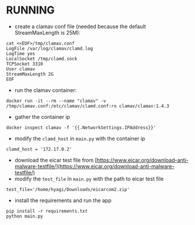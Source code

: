 # RUNNING

* create a clamav conf file (needed because the default StreamMaxLength is 25M):
```
cat <<EOF>/tmp/clamav.conf
LogFile /var/log/clamav/clamd.log
LogTime yes
LocalSocket /tmp/clamd.sock
TCPSocket 3310
User clamav
StreamMaxLength 2G
EOF
```

* run the clamav container:
```
docker run -it --rm --name "clamav" -v /tmp/clamav.conf:/etc/clamav/clamd.conf:ro clamav/clamav:1.4.3
```

* gather the container ip
```
docker inspect clamav -f '{{.NetworkSettings.IPAddress}}'
```

* modify the `clamd_host` in `main.py` with the container ip
```
clamd_host = '172.17.0.2'
```

* download the eicar test file from [https://www.eicar.org/download-anti-malware-testfile/](https://www.eicar.org/download-anti-malware-testfile/)
* modify the `test_file` in `main.py` with the path to eicar test file
```
test_file='/home/hyagi/Downloads/eicarcom2.zip'
```

* install the requirements and run the app
```
pip install -r requirements.txt
python main.py
```